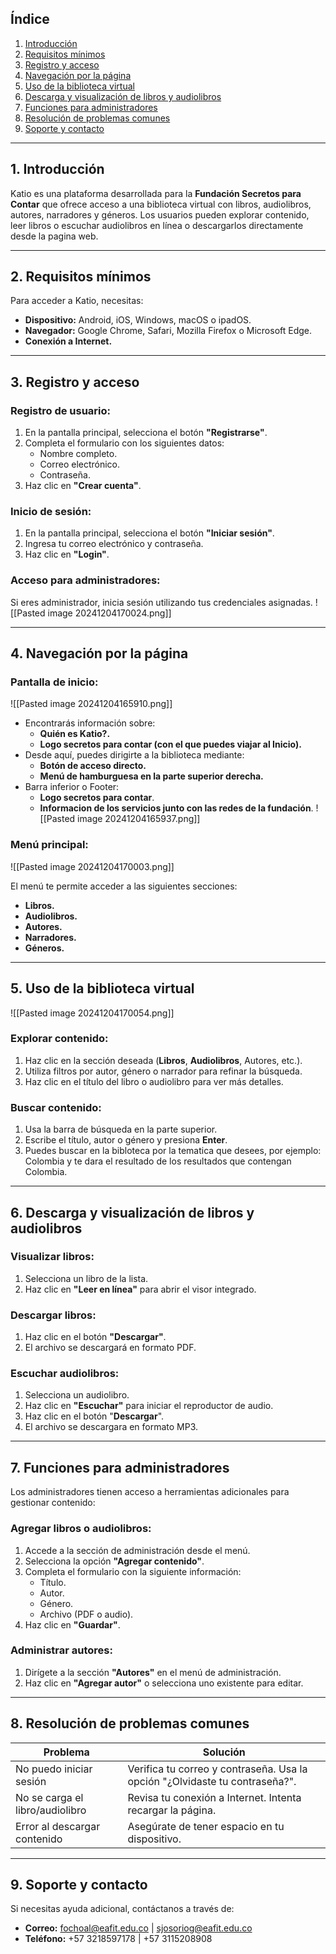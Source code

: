 ## **Índice**

1. [Introducción](#introducci%C3%B3n)
2. [Requisitos mínimos](#requisitos-m%C3%ADnimos)
3. [Registro y acceso](#registro-y-acceso)
4. [Navegación por la página](#navegaci%C3%B3n-por-la-p%C3%A1gina)
5. [Uso de la biblioteca virtual](#uso-de-la-biblioteca-virtual)
6. [Descarga y visualización de libros y audiolibros](#descarga-y-visualizaci%C3%B3n-de-libros-y-audiolibros)
7. [Funciones para administradores](#funciones-para-administradores)
8. [Resolución de problemas comunes](#resoluci%C3%B3n-de-problemas-comunes)
9. [Soporte y contacto](#soporte-y-contacto)

---

## **1. Introducción**

Katio es una plataforma desarrollada para la **Fundación Secretos para Contar** que ofrece acceso a una biblioteca virtual con libros, audiolibros, autores, narradores y géneros. Los usuarios pueden explorar contenido, leer libros o escuchar audiolibros en línea o descargarlos directamente desde la pagina web.

---

## **2. Requisitos mínimos**

Para acceder a Katio, necesitas:

- **Dispositivo:** Android, iOS, Windows, macOS o ipadOS.
- **Navegador:** Google Chrome, Safari, Mozilla Firefox o Microsoft Edge.
- **Conexión a Internet.**

---

## **3. Registro y acceso**

### **Registro de usuario:**

1. En la pantalla principal, selecciona el botón **"Registrarse"**.
2. Completa el formulario con los siguientes datos:
    - Nombre completo.
    - Correo electrónico.
    - Contraseña.
3. Haz clic en **"Crear cuenta"**.

### **Inicio de sesión:**

1. En la pantalla principal, selecciona el botón **"Iniciar sesión"**.
2. Ingresa tu correo electrónico y contraseña.
3. Haz clic en **"Login"**.

### **Acceso para administradores:**

Si eres administrador, inicia sesión utilizando tus credenciales asignadas.
![[Pasted image 20241204170024.png]]

---

## **4. Navegación por la página**

### **Pantalla de inicio:**
![[Pasted image 20241204165910.png]]

- Encontrarás información sobre:
    - **Quién es Katio?.**
    - **Logo secretos para contar (con el que puedes viajar al Inicio).**
- Desde aquí, puedes dirigirte a la biblioteca mediante:
    - **Botón de acceso directo.**
    - **Menú de hamburguesa en la parte superior derecha.**
- Barra inferior o Footer:
	- **Logo secretos  para contar**.
	- **Informacion de los servicios junto con las redes de la fundación**.
	![[Pasted image 20241204165937.png]]
	

### **Menú principal:**

![[Pasted image 20241204170003.png]]

El menú te permite acceder a las siguientes secciones:

- **Libros.**
- **Audiolibros.**
- **Autores.**
- **Narradores.**
- **Géneros.**

---

## **5. Uso de la biblioteca virtual**
![[Pasted image 20241204170054.png]]

### **Explorar contenido:**

1. Haz clic en la sección deseada (**Libros**, **Audiolibros**, Autores, etc.).
2. Utiliza filtros por autor, género o narrador para refinar la búsqueda.
3. Haz clic en el título del libro o audiolibro para ver más detalles.

### **Buscar contenido:**

1. Usa la barra de búsqueda en la parte superior.
3. Escribe el título, autor o género y presiona **Enter**.
4. Puedes buscar en la bibloteca por la tematica que desees, 
   por ejemplo: Colombia y te dara el resultado de los resultados 
   que contengan Colombia.

---

## **6. Descarga y visualización de libros y audiolibros**

### **Visualizar libros:**

1. Selecciona un libro de la lista.
2. Haz clic en **"Leer en línea"** para abrir el visor integrado.

### **Descargar libros:**

1. Haz clic en el botón **"Descargar"**.
2. El archivo se descargará en formato PDF.

### **Escuchar audiolibros:**

1. Selecciona un audiolibro.
2. Haz clic en **"Escuchar"** para iniciar el reproductor de audio.
3. Haz clic en el botón "**Descargar**".
4. El archivo se descargara en formato MP3.

---

## **7. Funciones para administradores**

Los administradores tienen acceso a herramientas adicionales para gestionar contenido:

### **Agregar libros o audiolibros:**

1. Accede a la sección de administración desde el menú.
2. Selecciona la opción **"Agregar contenido"**.
3. Completa el formulario con la siguiente información:
    - Título.
    - Autor.
    - Género.
    - Archivo (PDF o audio).
4. Haz clic en **"Guardar"**.

### **Administrar autores:**

1. Dirígete a la sección **"Autores"** en el menú de administración.
2. Haz clic en **"Agregar autor"** o selecciona uno existente para editar.

---

## **8. Resolución de problemas comunes**

|**Problema**|**Solución**|
|---|---|
|No puedo iniciar sesión|Verifica tu correo y contraseña. Usa la opción "¿Olvidaste tu contraseña?".|
|No se carga el libro/audiolibro|Revisa tu conexión a Internet. Intenta recargar la página.|
|Error al descargar contenido|Asegúrate de tener espacio en tu dispositivo.|

---

## **9. Soporte y contacto**

Si necesitas ayuda adicional, contáctanos a través de:

- **Correo:** fochoal@eafit.edu.co | sjosoriog@eafit.edu.co
- **Teléfono:** +57 3218597178 | +57 3115208908